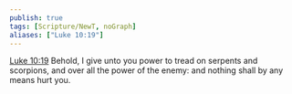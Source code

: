 ```yaml
---
publish: true
tags: [Scripture/NewT, noGraph]
aliases: ["Luke 10:19"]
---
```

[Luke 10:19](https://churchofjesuschrist.org/study/scriptures/nt/luke/10?lang=eng&id=p19#p19) Behold, I give unto you power to tread on serpents and scorpions, and over all the power of the enemy: and nothing shall by any means hurt you.
